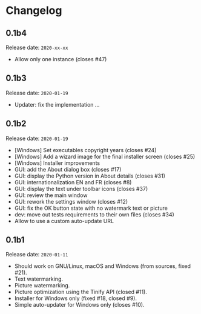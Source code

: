 # Changelog

## 0.1b4

Release date: `2020-xx-xx`

- Allow only one instance (closes #47)

## 0.1b3

Release date: `2020-01-19`

- Updater: fix the implementation ...

## 0.1b2

Release date: `2020-01-19`

- [Windows] Set executables copyright years (closes #24)
- [Windows] Add a wizard image for the final installer screen (closes #25)
- [Windows] Installer improvements
- GUI: add the About dialog box (closes #17)
- GUI: display the Python version in About details  (closes #31)
- GUI: internationalization EN and FR (closes #8)
- GUI: display the text under toolbar icons (closes #37)
- GUI: review the main window
- GUI: rework the settings window (closes #12)
- GUI: fix the OK button state with no watermark text or picture
- dev: move out tests requirements to their own files (closes #34)
- Allow to use a custom auto-update URL

## 0.1b1

Release date: `2020-01-11`

- Should work on GNU/Linux, macOS and Windows (from sources, fixed #21).
- Text watermarking.
- Picture watermarking.
- Picture optimization using the Tinify API (closed #11).
- Installer for Windows only (fixed #18, closed #9).
- Simple auto-updater for Windows only (closes #10).
